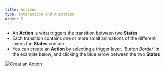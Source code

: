 ```yaml
---
title: Actions
type: Interaction and Animation
order: 5
---
```


* An **Action** is what triggers the transition between two **States**
* Each transition contains one or more small animations of the different layers the **States** contain
* You can create an **Action** by selecting a trigger layer,  *'Button Border*' in the example below, and clicking the blue arrow between the two **States**

![Creat an Action](http://f.cl.ly/items/0U321N1N0j3i3Y0r1444/[53570823639cec21b5ae615f08443441]_Action.gif)

